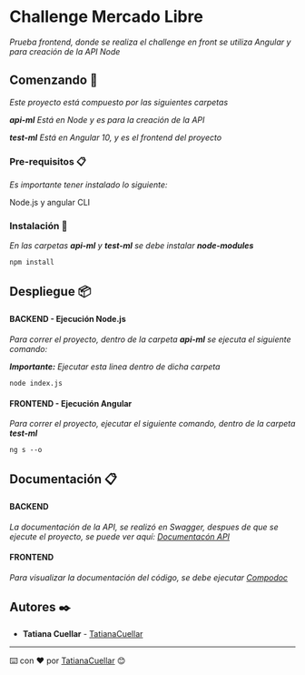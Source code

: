 # Challenge Mercado Libre

_Prueba frontend, donde se realiza el challenge en front se utiliza Angular y para creación de la API Node_

## Comenzando 🚀

_Este proyecto está compuesto por las siguientes carpetas_

_**api-ml** Está en Node y es para la creación de la API_

_**test-ml** Está en Angular 10, y es el frontend del proyecto_


### Pre-requisitos 📋

_Es importante tener instalado lo siguiente:_

Node.js y angular CLI


### Instalación 🔧
_En las carpetas **api-ml** y **test-ml** se debe instalar **node-modules**_
```
npm install
```


## Despliegue 📦

#### BACKEND - Ejecución Node.js
_Para correr el proyecto, dentro de la carpeta **api-ml** se ejecuta el siguiente comando:_

_**Importante:** Ejecutar esta linea dentro de dicha carpeta_
```
node index.js
```

#### FRONTEND - Ejecución Angular
_Para correr el proyecto, ejecutar el siguiente comando, dentro de la carpeta **test-ml**_
```
ng s --o
```
## Documentación 📋

#### BACKEND
_La documentación de la API, se realizó en Swagger, despues de que se ejecute el proyecto, se puede ver aquí: [Documentacón API](http://localhost:8080/api-docs/)_
#### FRONTEND
_Para visualizar la documentación del código, se debe ejecutar [Compodoc](http://localhost:4400/)_

## Autores ✒️

* **Tatiana Cuellar** - [TatianaCuellar](https://github.com/TatianaCuellar)



---
⌨️ con ❤️ por [TatianaCuellar](https://github.com/TatianaCuellar) 😊